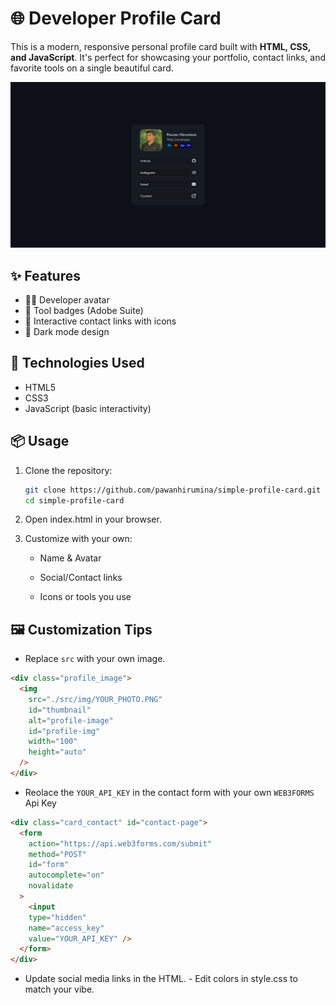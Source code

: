 # 🌐 Developer Profile Card

This is a modern, responsive personal profile card built with **HTML, CSS, and JavaScript**. It's perfect for showcasing your portfolio, contact links, and favorite tools on a single beautiful card.

![alt text](src/img/screenshot.png)

## ✨ Features

- 👨‍💻 Developer avatar
- 🎨 Tool badges (Adobe Suite)
- 🔗 Interactive contact links with icons
- 🌙 Dark mode design

## 🚀 Technologies Used

- HTML5
- CSS3
- JavaScript (basic interactivity)

## 📦 Usage

1. Clone the repository:
   ```bash
   git clone https://github.com/pawanhirumina/simple-profile-card.git
   cd simple-profile-card
   ```
2. Open index.html in your browser.

3. Customize with your own:

   - Name & Avatar

   - Social/Contact links

   - Icons or tools you use

## 🖼 Customization Tips

- Replace `src` with your own image.

```html
<div class="profile_image">
  <img
    src="./src/img/YOUR_PHOTO.PNG"
    id="thumbnail"
    alt="profile-image"
    id="profile-img"
    width="100"
    height="auto"
  />
</div>
```

- Reolace the `YOUR_API_KEY` in the contact form with your own `WEB3FORMS` Api Key

```html
<div class="card_contact" id="contact-page">
  <form
    action="https://api.web3forms.com/submit"
    method="POST"
    id="form"
    autocomplete="on"
    novalidate
  >
    <input 
    type="hidden" 
    name="access_key" 
    value="YOUR_API_KEY" />
  </form>
</div>
```

- Update social media links in the HTML. - Edit colors in style.css to match
  your vibe.
